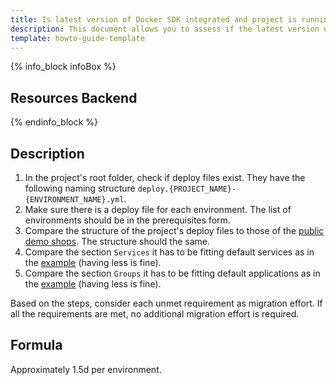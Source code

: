```yaml
---
title: Is latest version of Docker SDK integrated and project is running on Docker SDK?
description: This document allows you to assess if the latest version of Docker SDK is integrated in a project.
template: howto-guide-template
---
```



{% info_block infoBox %}

## Resources Backend

{% endinfo_block %}

## Description

1. In the project's root folder, check if deploy files exist. They have the following naming structure `deploy.{PROJECT_NAME}-{ENVIRONMENT_NAME}.yml`.
2. Make sure there is a deploy file for each environment. The list of environments should be in the prerequisites form.
3. Compare the structure of the project's deploy files to those of the [public demo shops](https://github.com/spryker-shop/b2c-demo-shop/blob/master/deploy.aws-env-template.yml). The structure should the same.
4. Compare the section `Services` it has to be fitting default services as in the [example](https://github.com/spryker-shop/b2c-demo-shop/blob/master/deploy.aws-env-template.yml) (having less is fine).
5. Compare the section `Groups` it has to be fitting default applications as in the [example](https://github.com/spryker-shop/b2c-demo-shop/blob/master/deploy.aws-env-template.yml) (having less is fine).


Based on the steps, consider each unmet requirement as migration effort. If all the requirements are met, no additional migration effort is required. 

## Formula

Approximately 1.5d per environment.
